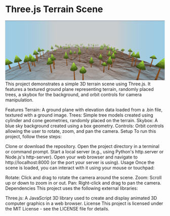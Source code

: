 <h1>Three.js Terrain Scene</h1>

<img src="Screenshot_Forest.png" />
This project demonstrates a simple 3D terrain scene using Three.js. It features a textured ground plane representing terrain, randomly placed trees, a skybox for the background, and orbit controls for camera manipulation.

Features
Terrain: A ground plane with elevation data loaded from a .bin file, textured with a ground image.
Trees: Simple tree models created using cylinder and cone geometries, randomly placed on the terrain.
Skybox: A blue sky background created using a box geometry.
Controls: Orbit controls allowing the user to rotate, zoom, and pan the camera.
Setup
To run this project, follow these steps:

Clone or download the repository.
Open the project directory in a terminal or command prompt.
Start a local server (e.g., using Python's http.server or Node.js's http-server).
Open your web browser and navigate to http://localhost:8000 (or the port your server is using).
Usage
Once the scene is loaded, you can interact with it using your mouse or touchpad:

Rotate: Click and drag to rotate the camera around the scene.
Zoom: Scroll up or down to zoom in or out.
Pan: Right-click and drag to pan the camera.
Dependencies
This project uses the following external libraries:

Three.js: A JavaScript 3D library used to create and display animated 3D computer graphics in a web browser.
License
This project is licensed under the MIT License - see the LICENSE file for details.

